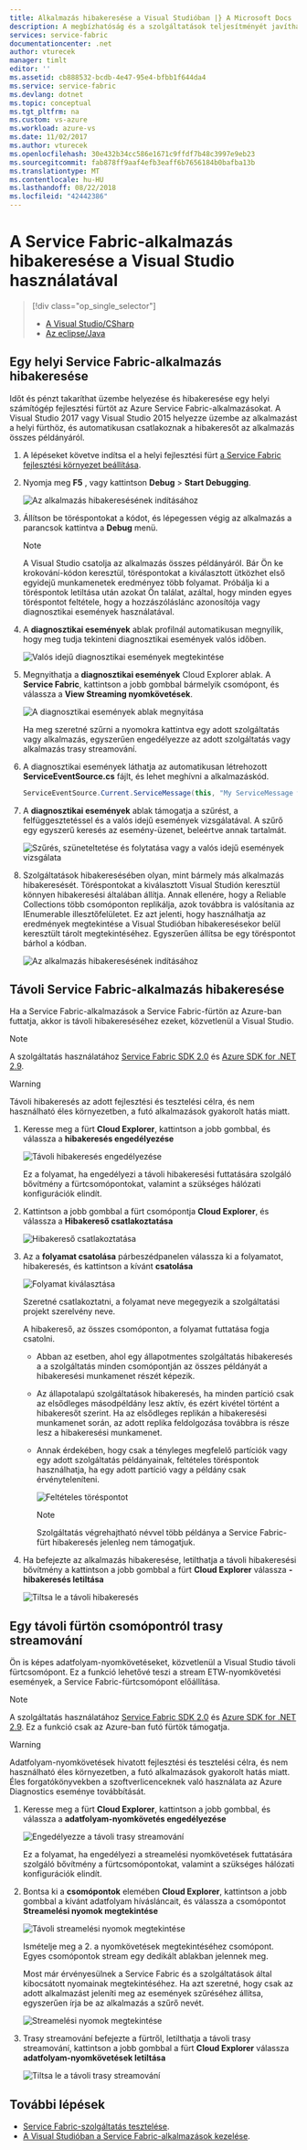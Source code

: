 ```yaml
---
title: Alkalmazás hibakeresése a Visual Studióban |} A Microsoft Docs
description: A megbízhatóság és a szolgáltatások teljesítményét javíthatja a fejlesztés és a egy helyi fejlesztési fürtön a Visual Studio hibakereső őket.
services: service-fabric
documentationcenter: .net
author: vturecek
manager: timlt
editor: ''
ms.assetid: cb888532-bcdb-4e47-95e4-bfbb1f644da4
ms.service: service-fabric
ms.devlang: dotnet
ms.topic: conceptual
ms.tgt_pltfrm: na
ms.custom: vs-azure
ms.workload: azure-vs
ms.date: 11/02/2017
ms.author: vturecek
ms.openlocfilehash: 30e432b34cc586e1671c9ffdf7b48c3997e9eb23
ms.sourcegitcommit: fab878ff9aaf4efb3eaff6b7656184b0bafba13b
ms.translationtype: MT
ms.contentlocale: hu-HU
ms.lasthandoff: 08/22/2018
ms.locfileid: "42442386"
---
```

# <a name="debug-your-service-fabric-application-by-using-visual-studio"></a>A Service Fabric-alkalmazás hibakeresése a Visual Studio használatával
> [!div class="op_single_selector"]
> * [A Visual Studio/CSharp](service-fabric-debugging-your-application.md) 
> * [Az eclipse/Java](service-fabric-debugging-your-application-java.md)
>


## <a name="debug-a-local-service-fabric-application"></a>Egy helyi Service Fabric-alkalmazás hibakeresése
Időt és pénzt takaríthat üzembe helyezése és hibakeresése egy helyi számítógép fejlesztési fürtöt az Azure Service Fabric-alkalmazásokat. A Visual Studio 2017 vagy Visual Studio 2015 helyezze üzembe az alkalmazást a helyi fürthöz, és automatikusan csatlakoznak a hibakeresőt az alkalmazás összes példányáról.

1. A lépéseket követve indítsa el a helyi fejlesztési fürt [a Service Fabric fejlesztési környezet beállítása](service-fabric-get-started.md).
2. Nyomja meg **F5** , vagy kattintson **Debug** > **Start Debugging**.
   
    ![Az alkalmazás hibakeresésének indításához][startdebugging]
3. Állítson be töréspontokat a kódot, és lépegessen végig az alkalmazás a parancsok kattintva a **Debug** menü.
   
   > [!NOTE]
   > A Visual Studio csatolja az alkalmazás összes példányáról. Bár Ön ke krokování-kódon keresztül, töréspontokat a kiválasztott ütközhet első egyidejű munkamenetek eredményez több folyamat. Próbálja ki a töréspontok letiltása után azokat Ön találat, azáltal, hogy minden egyes töréspontot feltétele, hogy a hozzászóláslánc azonosítója vagy diagnosztikai események használatával.
   > 
   > 
4. A **diagnosztikai események** ablak profilnál automatikusan megnyílik, hogy meg tudja tekinteni diagnosztikai események valós időben.
   
    ![Valós idejű diagnosztikai események megtekintése][diagnosticevents]
5. Megnyithatja a **diagnosztikai események** Cloud Explorer ablak.  A **Service Fabric**, kattintson a jobb gombbal bármelyik csomópont, és válassza a **View Streaming nyomkövetések**.
   
    ![A diagnosztikai események ablak megnyitása][viewdiagnosticevents]
   
    Ha meg szeretné szűrni a nyomokra kattintva egy adott szolgáltatás vagy alkalmazás, egyszerűen engedélyezze az adott szolgáltatás vagy alkalmazás trasy streamování.
6. A diagnosztikai események láthatja az automatikusan létrehozott **ServiceEventSource.cs** fájlt, és lehet meghívni a alkalmazáskód.
   
    ```csharp
    ServiceEventSource.Current.ServiceMessage(this, "My ServiceMessage with a parameter {0}", result.Value.ToString());
    ```
7. A **diagnosztikai események** ablak támogatja a szűrést, a felfüggesztetéssel és a valós idejű események vizsgálatával.  A szűrő egy egyszerű keresés az esemény-üzenet, beleértve annak tartalmát.
   
    ![Szűrés, szüneteltetése és folytatása vagy a valós idejű események vizsgálata][diagnosticeventsactions]
8. Szolgáltatások hibakeresésében olyan, mint bármely más alkalmazás hibakeresését. Töréspontokat a kiválasztott Visual Studión keresztül könnyen hibakeresési általában állítja. Annak ellenére, hogy a Reliable Collections több csomóponton replikálja, azok továbbra is valósítania az IEnumerable illesztőfelületet. Ez azt jelenti, hogy használhatja az eredmények megtekintése a Visual Studióban hibakeresésekor belül keresztült tárolt megtekintéséhez. Egyszerűen állítsa be egy töréspontot bárhol a kódban.
   
    ![Az alkalmazás hibakeresésének indításához][breakpoint]

<!--Every topic should have next steps and links to the next logical set of content to keep the customer engaged-->

## <a name="debug-a-remote-service-fabric-application"></a>Távoli Service Fabric-alkalmazás hibakeresése
Ha a Service Fabric-alkalmazások a Service Fabric-fürtön az Azure-ban futtatja, akkor is távoli hibakereséséhez ezeket, közvetlenül a Visual Studio.

> [!NOTE]
> A szolgáltatás használatához [Service Fabric SDK 2.0](http://www.microsoft.com/web/handlers/webpi.ashx?command=getinstallerredirect&appid=MicrosoftAzure-ServiceFabric-VS2015) és [Azure SDK for .NET 2.9](https://azure.microsoft.com/downloads/).    
> 
> 

<!-- -->
> [!WARNING]
> Távoli hibakeresés az adott fejlesztési és tesztelési célra, és nem használható éles környezetben, a futó alkalmazások gyakorolt hatás miatt.
> 
> 

1. Keresse meg a fürt **Cloud Explorer**, kattintson a jobb gombbal, és válassza a **hibakeresés engedélyezése**
   
    ![Távoli hibakeresés engedélyezése][enableremotedebugging]
   
    Ez a folyamat, ha engedélyezi a távoli hibakeresési futtatására szolgáló bővítmény a fürtcsomópontokat, valamint a szükséges hálózati konfigurációk elindít.
2. Kattintson a jobb gombbal a fürt csomópontja **Cloud Explorer**, és válassza a **Hibakereső csatlakoztatása**
   
    ![Hibakereső csatlakoztatása][attachdebugger]
3. Az a **folyamat csatolása** párbeszédpanelen válassza ki a folyamatot, hibakeresés, és kattintson a kívánt **csatolása**
   
    ![Folyamat kiválasztása][chooseprocess]
   
    Szeretné csatlakoztatni, a folyamat neve megegyezik a szolgáltatási projekt szerelvény neve.
   
    A hibakereső, az összes csomóponton, a folyamat futtatása fogja csatolni.
   
   * Abban az esetben, ahol egy állapotmentes szolgáltatás hibakeresés a a szolgáltatás minden csomópontján az összes példányát a hibakeresési munkamenet részét képezik.
   * Az állapotalapú szolgáltatások hibakeresés, ha minden partíció csak az elsődleges másodpéldány lesz aktív, és ezért kivétel történt a hibakeresőt szerint. Ha az elsődleges replikán a hibakeresési munkamenet során, az adott replika feldolgozása továbbra is része lesz a hibakeresési munkamenet.
   * Annak érdekében, hogy csak a tényleges megfelelő partíciók vagy egy adott szolgáltatás példányainak, feltételes töréspontok használhatja, ha egy adott partíció vagy a példány csak érvényteleníteni.
     
     ![Feltételes töréspontot][conditionalbreakpoint]
     
     > [!NOTE]
     > Szolgáltatás végrehajtható névvel több példánya a Service Fabric-fürt hibakeresés jelenleg nem támogatjuk.
     > 
     > 
4. Ha befejezte az alkalmazás hibakeresése, letilthatja a távoli hibakeresési bővítmény a kattintson a jobb gombbal a fürt **Cloud Explorer** válassza **-hibakeresés letiltása**
   
    ![Tiltsa le a távoli hibakeresés][disableremotedebugging]

## <a name="streaming-traces-from-a-remote-cluster-node"></a>Egy távoli fürtön csomópontról trasy streamování
Ön is képes adatfolyam-nyomkövetéseket, közvetlenül a Visual Studio távoli fürtcsomópont. Ez a funkció lehetővé teszi a stream ETW-nyomkövetési események, a Service Fabric-fürtcsomópont előállítása.

> [!NOTE]
> A szolgáltatás használatához [Service Fabric SDK 2.0](http://www.microsoft.com/web/handlers/webpi.ashx?command=getinstallerredirect&appid=MicrosoftAzure-ServiceFabric-VS2015) és [Azure SDK for .NET 2.9](https://azure.microsoft.com/downloads/).
> Ez a funkció csak az Azure-ban futó fürtök támogatja.
> 
> 

<!-- -->
> [!WARNING]
> Adatfolyam-nyomkövetések hivatott fejlesztési és tesztelési célra, és nem használható éles környezetben, a futó alkalmazások gyakorolt hatás miatt.
> Éles forgatókönyvekben a szoftverlicenceknek való használata az Azure Diagnostics eseménye továbbítását.
> 
> 

1. Keresse meg a fürt **Cloud Explorer**, kattintson a jobb gombbal, és válassza a **adatfolyam-nyomkövetés engedélyezése**
   
    ![Engedélyezze a távoli trasy streamování][enablestreamingtraces]
   
    Ez a folyamat, ha engedélyezi a streamelési nyomkövetések futtatására szolgáló bővítmény a fürtcsomópontokat, valamint a szükséges hálózati konfigurációk elindít.
2. Bontsa ki a **csomópontok** elemében **Cloud Explorer**, kattintson a jobb gombbal a kívánt adatfolyam hívásláncait, és válassza a csomópontot **Streamelési nyomok megtekintése**
   
    ![Távoli streamelési nyomok megtekintése][viewremotestreamingtraces]
   
    Ismételje meg a 2. a nyomkövetések megtekintéséhez csomópont. Egyes csomópontok stream egy dedikált ablakban jelennek meg.
   
    Most már érvényesülnek a Service Fabric és a szolgáltatások által kibocsátott nyomainak megtekintéséhez. Ha azt szeretné, hogy csak az adott alkalmazást jeleníti meg az események szűréséhez állítsa, egyszerűen írja be az alkalmazás a szűrő nevét.
   
    ![Streamelési nyomok megtekintése][viewingstreamingtraces]
3. Trasy streamování befejezte a fürtről, letilthatja a távoli trasy streamování, kattintson a jobb gombbal a fürt **Cloud Explorer** válassza **adatfolyam-nyomkövetések letiltása**
   
    ![Tiltsa le a távoli trasy streamování][disablestreamingtraces]

## <a name="next-steps"></a>További lépések
* [Service Fabric-szolgáltatás tesztelése](service-fabric-testability-overview.md).
* [A Visual Studióban a Service Fabric-alkalmazások kezelése](service-fabric-manage-application-in-visual-studio.md).

<!--Image references-->
[startdebugging]: ./media/service-fabric-debugging-your-application/startdebugging.png
[diagnosticevents]: ./media/service-fabric-debugging-your-application/diagnosticevents.png
[viewdiagnosticevents]: ./media/service-fabric-debugging-your-application/viewdiagnosticevents.png
[diagnosticeventsactions]: ./media/service-fabric-debugging-your-application/diagnosticeventsactions.png
[breakpoint]: ./media/service-fabric-debugging-your-application/breakpoint.png
[enableremotedebugging]: ./media/service-fabric-debugging-your-application/enableremotedebugging.png
[attachdebugger]: ./media/service-fabric-debugging-your-application/attachdebugger.png
[chooseprocess]: ./media/service-fabric-debugging-your-application/chooseprocess.png
[conditionalbreakpoint]: ./media/service-fabric-debugging-your-application/conditionalbreakpoint.png
[disableremotedebugging]: ./media/service-fabric-debugging-your-application/disableremotedebugging.png
[enablestreamingtraces]: ./media/service-fabric-debugging-your-application/enablestreamingtraces.png
[viewingstreamingtraces]: ./media/service-fabric-debugging-your-application/viewingstreamingtraces.png
[viewremotestreamingtraces]: ./media/service-fabric-debugging-your-application/viewremotestreamingtraces.png
[disablestreamingtraces]: ./media/service-fabric-debugging-your-application/disablestreamingtraces.png

